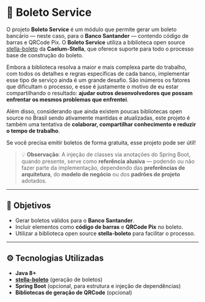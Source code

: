 # 🧾 Boleto Service

O projeto **Boleto Service** é um módulo que permite gerar um boleto bancário — neste caso, para o **Banco Santander** — contendo código de barras e QRCode Pix. O **Boleto Service** utiliza a biblioteca open source [stella-boleto](https://github.com/caelum/stella) da **Caelum-Stella**, que oferece suporte para todo o processo base de construção do boleto.

Embora a biblioteca resolva a maior e mais complexa parte do trabalho, com todos os detalhes e regras específicas de cada banco, implementar esse tipo de serviço ainda é um grande desafio. São inúmeros os fatores que dificultam o processo, e esse é justamente o motivo de eu estar compartilhando o resultado: **ajudar outros desenvolvedores que possam enfrentar os mesmos problemas que enfrentei**.

Além disso, considerando que ainda existem poucas bibliotecas open source no Brasil sendo ativamente mantidas e atualizadas, este projeto é também uma tentativa de **colaborar, compartilhar conhecimento e reduzir o tempo de trabalho**.

Se você precisa emitir boletos de forma gratuita, esse projeto pode ser útil!

> 💡 **Observação**: A injeção de classes via anotações do Spring Boot, quando presente, serve como **referência alusiva** — podendo ou não fazer parte da implementação, dependendo das **preferências de arquitetura**, do **modelo de negócio** ou dos **padrões de projeto** adotados.

---

## 📌 Objetivos

- Gerar boletos válidos para o **Banco Santander**.
- Incluir elementos como **código de barras** e **QRCode Pix** no boleto.
- Utilizar a biblioteca open source **stella-boleto** para facilitar o processo.

---

## ⚙️ Tecnologias Utilizadas

- **Java 8+**
- **[stella-boleto](https://github.com/caelum/stella)** (geração de boletos)
- **Spring Boot** (opcional, para estrutura e injeção de dependências)
- **Bibliotecas de geração de QRCode** (opcional)



